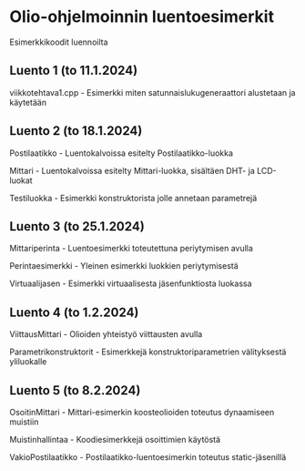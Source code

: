 # Olio-ohjelmoinnin luentoesimerkit
Esimerkkikoodit luennoilta

## Luento 1 (to 11.1.2024)
viikkotehtava1.cpp - Esimerkki miten satunnaislukugeneraattori alustetaan ja käytetään

## Luento 2 (to 18.1.2024)
Postilaatikko - Luentokalvoissa esitelty Postilaatikko-luokka

Mittari - Luentokalvoissa esitelty Mittari-luokka, sisältäen DHT- ja LCD-luokat

Testiluokka - Esimerkki konstruktorista jolle annetaan parametrejä

## Luento 3 (to 25.1.2024)
Mittariperinta - Luentoesimerkki toteutettuna periytymisen avulla

Perintaesimerkki - Yleinen esimerkki luokkien periytymisestä

Virtuaalijasen - Esimerkki virtuaalisesta jäsenfunktiosta luokassa

## Luento 4 (to 1.2.2024)
ViittausMittari - Olioiden yhteistyö viittausten avulla

Parametrikonstruktorit - Esimerkkejä konstruktoriparametrien välityksestä yliluokalle

## Luento 5 (to 8.2.2024)
OsoitinMittari - Mittari-esimerkin koosteolioiden toteutus dynaamiseen muistiin

Muistinhallintaa - Koodiesimerkkejä osoittimien käytöstä

VakioPostilaatikko - Postilaatikko-luentoesimerkin toteutus static-jäsenillä

